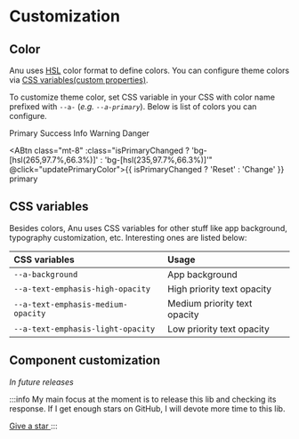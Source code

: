 <script setup lang="ts">
import { useCssVar } from '@vueuse/core'
import { computed, onMounted } from 'vue';

const primaryColor = useCssVar('--a-primary')
const vpBrandHue = useCssVar('--vp-brand-hue')
const isPrimaryChanged = computed(() => primaryColor.value.startsWith('235'))

const updatePrimaryColor = () => {
    // To update the look & feel of whole template, update VitePress primary color as well
    vpBrandHue.value = isPrimaryChanged.value ? '265' : '235'

    primaryColor.value = `${isPrimaryChanged.value ? '265' : '235'}, 97.7%, 66.3%`
}
</script>

# Customization

## Color

Anu uses [HSL](https://developer.mozilla.org/en-US/docs/Web/CSS/color_value/hsl) color format to define colors. You can configure theme colors via [CSS variables(custom properties)](https://developer.mozilla.org/en-US/docs/Web/CSS/Using_CSS_custom_properties).

To customize theme color, set CSS variable in your CSS with color name prefixed with `--a-` (_e.g. `--a-primary`_). Below is list of colors you can configure.

<div class="flex gap-6 flex-wrap">
    <ACard variant="fill" color="primary" class="rounded-2xl shadow-2xl shadow-primary shadow-opacity-40 w-26 h-26 font-semibold grid place-items-center">Primary</ACard>
    <ACard variant="fill" color="success" class="rounded-2xl shadow-2xl shadow-success shadow-opacity-40 w-26 h-26 font-semibold grid place-items-center">Success</ACard>
    <ACard variant="fill" color="info" class="rounded-2xl shadow-2xl shadow-info shadow-opacity-40 w-26 h-26 font-semibold grid place-items-center">Info</ACard>
    <ACard variant="fill" color="warning" class="rounded-2xl shadow-2xl shadow-warning shadow-opacity-40 w-26 h-26 font-semibold grid place-items-center">Warning</ACard>
    <ACard variant="fill" color="danger" class="rounded-2xl shadow-2xl shadow-danger shadow-opacity-40 w-26 h-26 font-semibold grid place-items-center">Danger</ACard>
</div>

<ABtn class="mt-8" :class="isPrimaryChanged ? 'bg-[hsl(265,97.7%,66.3%)]' : 'bg-[hsl(235,97.7%,66.3%)]'" @click="updatePrimaryColor">{{ isPrimaryChanged ? 'Reset' : 'Change' }} primary</ABtn>

## CSS variables

Besides colors, Anu uses CSS variables for other stuff like app background, typography customization, etc. Interesting ones are listed below:

| CSS variables                      | Usage                        |
| :--------------------------------- | :--------------------------- |
| `--a-background`                   | App background               |
| `--a-text-emphasis-high-opacity`   | High priority text opacity   |
| `--a-text-emphasis-medium-opacity` | Medium priority text opacity |
| `--a-text-emphasis-light-opacity`  | Low priority text opacity    |

## Component customization

_In future releases_

:::info
My main focus at the moment is to release this lib and checking its response. If I get enough stars on GitHub, I will devote more time to this lib.

<a class="!hover:opacity-100 !no-underline" href="https://github.com/jd-solanki/anu" rel="noopener noreferrer" target="_blank">
    <ABtn class="text-sm my-2" icon="i-bx-star" variant="light" href="https://github.com/jd-solanki/anu" tag="a">
        Give a star
    </ABtn>
</a>
:::
